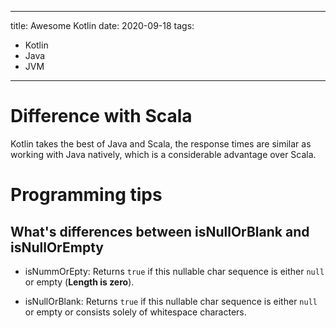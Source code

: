 
---
title: Awesome Kotlin
date: 2020-09-18
tags:
 - Kotlin
 - Java
 - JVM
---

# Difference with Scala
Kotlin takes the best of Java and Scala, the response times are similar as working with Java natively, which is a considerable advantage over Scala.

# Programming tips

## What's differences between isNullOrBlank and isNullOrEmpty

- isNummOrEpty:
Returns `true` if this nullable char sequence is either `null` or empty (**Length is zero**).

- isNullOrBlank:
Returns `true` if this nullable char sequence is either `null` or empty or consists solely of whitespace characters.
